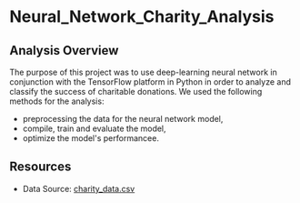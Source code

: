# Neural_Network_Charity_Analysis

## Analysis Overview
The purpose of this project was to use deep-learning neural network in conjunction with the TensorFlow platform in Python in order to analyze and classify the success of charitable donations. We used the following methods for the analysis:
- preprocessing the data for the neural network model,
- compile, train and evaluate the model,
- optimize the model's performancee.

## Resources
- Data Source: [charity_data.csv](https://github.com/skomyshan/Neural_Network_Charity_Analysis/blob/main/resources/charity_data.csv)
